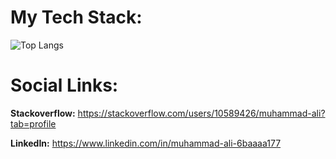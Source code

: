 # My Tech Stack:

![Top Langs](https://github-readme-stats.vercel.app/api/top-langs/?username=alitheDEV&hide=javascript,css,scss,html&theme=tokyonight)

# Social Links:

**Stackoverflow:** https://stackoverflow.com/users/10589426/muhammad-ali?tab=profile

**LinkedIn:** https://www.linkedin.com/in/muhammad-ali-6baaaa177 
